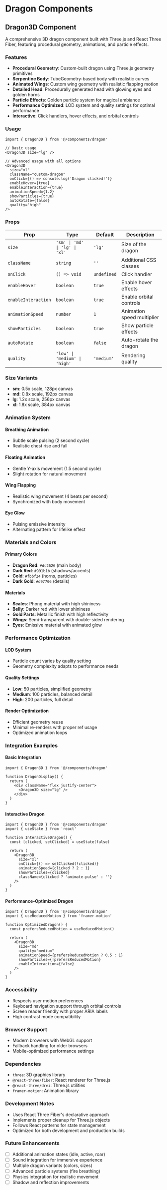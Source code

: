 # Dragon Components

## Dragon3D Component

A comprehensive 3D dragon component built with Three.js and React Three Fiber, featuring procedural geometry, animations, and particle effects.

### Features

- **Procedural Geometry**: Custom-built dragon using Three.js geometry primitives
- **Serpentine Body**: TubeGeometry-based body with realistic curves
- **Animated Wings**: Custom wing geometry with realistic flapping motion
- **Detailed Head**: Procedurally generated head with glowing eyes and golden horns
- **Particle Effects**: Golden particle system for magical ambiance
- **Performance Optimized**: LOD system and quality settings for optimal performance
- **Interactive**: Click handlers, hover effects, and orbital controls

### Usage

```tsx
import { Dragon3D } from '@/components/dragon'

// Basic usage
<Dragon3D size="lg" />

// Advanced usage with all options
<Dragon3D
  size="xl"
  className="custom-dragon"
  onClick={() => console.log('Dragon clicked!')}
  enableHover={true}
  enableInteraction={true}
  animationSpeed={1.2}
  showParticles={true}
  autoRotate={false}
  quality="high"
/>
```

### Props

| Prop | Type | Default | Description |
|------|------|---------|-------------|
| `size` | `'sm' \| 'md' \| 'lg' \| 'xl'` | `'lg'` | Size of the dragon |
| `className` | `string` | `''` | Additional CSS classes |
| `onClick` | `() => void` | `undefined` | Click handler |
| `enableHover` | `boolean` | `true` | Enable hover effects |
| `enableInteraction` | `boolean` | `true` | Enable orbital controls |
| `animationSpeed` | `number` | `1` | Animation speed multiplier |
| `showParticles` | `boolean` | `true` | Show particle effects |
| `autoRotate` | `boolean` | `false` | Auto-rotate the dragon |
| `quality` | `'low' \| 'medium' \| 'high'` | `'medium'` | Rendering quality |

### Size Variants

- **sm**: 0.5x scale, 128px canvas
- **md**: 0.8x scale, 192px canvas  
- **lg**: 1.2x scale, 256px canvas
- **xl**: 1.8x scale, 384px canvas

### Animation System

#### Breathing Animation
- Subtle scale pulsing (2 second cycle)
- Realistic chest rise and fall

#### Floating Animation
- Gentle Y-axis movement (1.5 second cycle)
- Slight rotation for natural movement

#### Wing Flapping
- Realistic wing movement (4 beats per second)
- Synchronized with body movement

#### Eye Glow
- Pulsing emissive intensity
- Alternating pattern for lifelike effect

### Materials and Colors

#### Primary Colors
- **Dragon Red**: `#dc2626` (main body)
- **Dark Red**: `#991b1b` (shadows/accents)
- **Gold**: `#fbbf24` (horns, particles)
- **Dark Gold**: `#d97706` (details)

#### Materials
- **Scales**: Phong material with high shininess
- **Belly**: Darker red with lower shininess
- **Gold Parts**: Metallic finish with high reflectivity
- **Wings**: Semi-transparent with double-sided rendering
- **Eyes**: Emissive material with animated glow

### Performance Optimization

#### LOD System
- Particle count varies by quality setting
- Geometry complexity adapts to performance needs

#### Quality Settings
- **Low**: 50 particles, simplified geometry
- **Medium**: 100 particles, balanced detail
- **High**: 200 particles, full detail

#### Render Optimization
- Efficient geometry reuse
- Minimal re-renders with proper ref usage
- Optimized animation loops

### Integration Examples

#### Basic Integration
```tsx
import { Dragon3D } from '@/components/dragon'

function DragonDisplay() {
  return (
    <div className="flex justify-center">
      <Dragon3D size="lg" />
    </div>
  )
}
```

#### Interactive Dragon
```tsx
import { Dragon3D } from '@/components/dragon'
import { useState } from 'react'

function InteractiveDragon() {
  const [clicked, setClicked] = useState(false)
  
  return (
    <Dragon3D
      size="xl"
      onClick={() => setClicked(!clicked)}
      animationSpeed={clicked ? 2 : 1}
      showParticles={clicked}
      className={clicked ? 'animate-pulse' : ''}
    />
  )
}
```

#### Performance-Optimized Dragon
```tsx
import { Dragon3D } from '@/components/dragon'
import { useReducedMotion } from 'framer-motion'

function OptimizedDragon() {
  const prefersReducedMotion = useReducedMotion()
  
  return (
    <Dragon3D
      size="md"
      quality="medium"
      animationSpeed={prefersReducedMotion ? 0.5 : 1}
      showParticles={!prefersReducedMotion}
      enableInteraction={false}
    />
  )
}
```

### Accessibility

- Respects user motion preferences
- Keyboard navigation support through orbital controls
- Screen reader friendly with proper ARIA labels
- High contrast mode compatibility

### Browser Support

- Modern browsers with WebGL support
- Fallback handling for older browsers
- Mobile-optimized performance settings

### Dependencies

- `three`: 3D graphics library
- `@react-three/fiber`: React renderer for Three.js
- `@react-three/drei`: Three.js utilities
- `framer-motion`: Animation library

### Development Notes

- Uses React Three Fiber's declarative approach
- Implements proper cleanup for Three.js objects
- Follows React patterns for state management
- Optimized for both development and production builds

### Future Enhancements

- [ ] Additional animation states (idle, active, roar)
- [ ] Sound integration for immersive experience
- [ ] Multiple dragon variants (colors, sizes)
- [ ] Advanced particle systems (fire breathing)
- [ ] Physics integration for realistic movement
- [ ] Shadow and reflection improvements